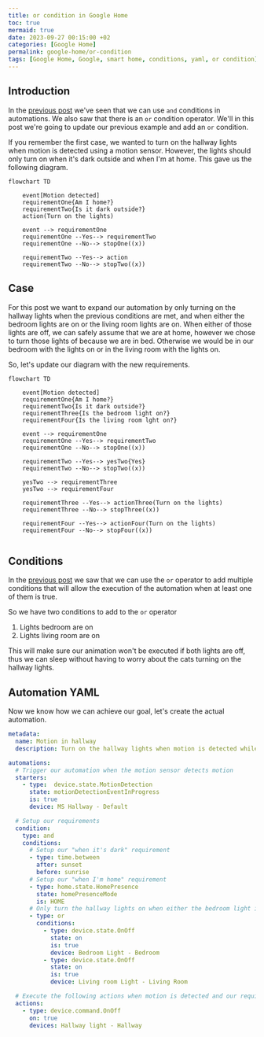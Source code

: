 ```yaml
---
title: or condition in Google Home
toc: true
mermaid: true
date: 2023-09-27 00:15:00 +02
categories: [Google Home]
permalink: google-home/or-condition
tags: [Google Home, Google, smart home, conditions, yaml, or condition]
---
```


## Introduction

In the [previous post](./2023-09-07-and-condition.md) we've seen that we can use `and` conditions in automations. We also saw that there is an `or` condition operator. We'll in this post we're going to update our previous example and add an `or` condition.

If you remember the first case, we wanted to turn on the hallway lights when motion is detected using a motion sensor. However, the lights should only turn on when it's dark outside and when I'm at home. This gave us the following diagram.

```mermaid
flowchart TD

    event[Motion detected]
    requirementOne{Am I home?}
    requirementTwo{Is it dark outside?}
    action(Turn on the lights)

    event --> requirementOne
    requirementOne --Yes--> requirementTwo
    requirementOne --No--> stopOne((x))

    requirementTwo --Yes--> action
    requirementTwo --No--> stopTwo((x))
```

## Case

For this post we want to expand our automation by only turning on the hallway lights when the previous conditions are met, and when either the bedroom lights are on or the living room lights are on. When either of those lights are off, we can safely assume that we are at home, however we chose to turn those lights of because we are in bed. Otherwise we would be in our bedroom with the lights on or in the living room with the lights on.

So, let's update our diagram with the new requirements.

```mermaid
flowchart TD

    event[Motion detected]
    requirementOne{Am I home?}
    requirementTwo{Is it dark outside?}
    requirementThree{Is the bedroom light on?}
    requirementFour{Is the living room lght on?}

    event --> requirementOne
    requirementOne --Yes--> requirementTwo
    requirementOne --No--> stopOne((x))

    requirementTwo --Yes--> yesTwo{Yes}
    requirementTwo --No--> stopTwo((x))

    yesTwo --> requirementThree
    yesTwo --> requirementFour

    requirementThree --Yes--> actionThree(Turn on the lights)
    requirementThree --No--> stopThree((x))

    requirementFour --Yes--> actionFour(Turn on the lights)
    requirementFour --No--> stopFour((x))
  
```

## Conditions

In the [previous post](./2023-09-07-and-condition.md) we saw that we can use the `or` operator to add multiple conditions that will allow the execution of the automation when at least one of them is true.

So we have two conditions to add to the `or` operator

1. Lights bedroom are on
2. Lights living room are on

This will make sure our animation won't be executed if both lights are off, thus we can sleep without having to worry about the cats turning on the hallway lights.

## Automation YAML

Now we know how we can achieve our goal, let's create the actual automation.

```yaml
metadata:
  name: Motion in hallway
  description: Turn on the hallway lights when motion is detected while I'm home and it's dark outside

automations:
  # Trigger our automation when the motion sensor detects motion
  starters:
    - type:  device.state.MotionDetection
      state: motionDetectionEventInProgress
      is: true
      device: MS Hallway - Default

  # Setup our requirements
  condition:
    type: and
    conditions:
      # Setup our "when it's dark" requirement
      - type: time.between
        after: sunset
        before: sunrise
      # Setup our "when I'm home" requirement
      - type: home.state.HomePresence
        state: homePresenceMode
        is: HOME
      # Only turn the hallway lights on when either the bedroom light is on or the living room light is on
      - type: or
        conditions:
          - type: device.state.OnOff
            state: on
            is: true
            device: Bedroom Light - Bedroom
          - type: device.state.OnOff
            state: on
            is: true
            device: Living room Light - Living Room

  # Execute the following actions when motion is detected and our requirements are both met
  actions:
    - type: device.command.OnOff
      on: true
      devices: Hallway light - Hallway
```
